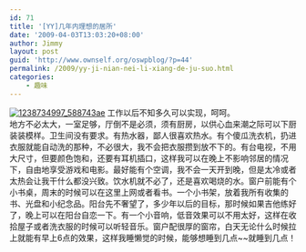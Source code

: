 ```yaml
---
id: 71
title: '[YY]几年内理想的居所'
date: '2009-04-03T13:03:20+08:00'
author: Jimmy
layout: post
guid: 'http://www.ownself.org/oswpblog/?p=44'
permalink: /2009/yy-ji-nian-nei-li-xiang-de-ju-suo.html
categories:
    - 趣味
---
```


[![1238734997_588743ae](/wp-content/uploads/2012/04/1238734997_588743ae_thumb.jpg "1238734997_588743ae")](/wp-content/uploads/2012/04/1238734997_588743ae.jpg) 工作以后不知多久可以实现，呵呵。   
 地方不必太大，一室足够，厅倒不是必须，须有厨房，以供心血来潮之际可以下厨装装模样。卫生间没有要求。有热水器，鄙人很喜欢热水。有个傻瓜洗衣机，扔进衣服就能自动洗的那种，不必很大，我不会把衣服攒到放不下的。有台电视，不用大尺寸，但要颜色饱和，还要有耳机插口，这样我可以在晚上不影响邻居的情况下，自由地享受游戏和电影。最好能有个空调，我不会一天开到晚，但是太冷或者太热会让我干什么都没兴致。饮水机就不必了，还是喜欢喝烧的水。窗户前能有个小书桌，周末的时候可以在这里上网或者看书。一个小书架，放着我所有收集的书、光盘和小纪念品。阳台先不奢望了，多少年以后的目标，那时候如果吉他练好了，晚上可以在阳台自恋一下。有一个小音响，低音效果可以不用太好，这样在收拾屋子或者洗衣服的时候可以听轻音乐。窗户配很厚的窗帘，白天无论什么时候拉上就能有早上6点的效果，这样我睡懒觉的时候，能够想睡到几点~~就睡到几点！
